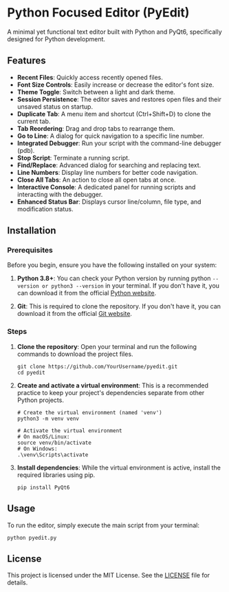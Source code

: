 # **Python Focused Editor (PyEdit)**

A minimal yet functional text editor built with Python and PyQt6, specifically designed for Python development.

## **Features**

* **Recent Files**: Quickly access recently opened files.  
* **Font Size Controls**: Easily increase or decrease the editor's font size.  
* **Theme Toggle**: Switch between a light and dark theme.  
* **Session Persistence**: The editor saves and restores open files and their unsaved status on startup.  
* **Duplicate Tab**: A menu item and shortcut (Ctrl+Shift+D) to clone the current tab.  
* **Tab Reordering**: Drag and drop tabs to rearrange them.  
* **Go to Line**: A dialog for quick navigation to a specific line number.  
* **Integrated Debugger**: Run your script with the command-line debugger (pdb).  
* **Stop Script**: Terminate a running script.  
* **Find/Replace**: Advanced dialog for searching and replacing text.  
* **Line Numbers**: Display line numbers for better code navigation.  
* **Close All Tabs**: An action to close all open tabs at once.  
* **Interactive Console**: A dedicated panel for running scripts and interacting with the debugger.  
* **Enhanced Status Bar**: Displays cursor line/column, file type, and modification status.

## **Installation**

### **Prerequisites**

Before you begin, ensure you have the following installed on your system:

1. **Python 3.8+**: You can check your Python version by running python ```--version or python3 --version``` in your terminal. If you don't have it, you can download it from the official [Python website](https://www.python.org/downloads/).  

2. **Git**: This is required to clone the repository. If you don't have it, you can download it from the official [Git website](https://git-scm.com/downloads).

### **Steps**

1. **Clone the repository**: Open your terminal and run the following commands to download the project files.  
   ```
   git clone https://github.com/YourUsername/pyedit.git  
   cd pyedit
   ```

2. **Create and activate a virtual environment**: This is a recommended practice to keep your project's dependencies separate from other Python projects.
   ```
   # Create the virtual environment (named 'venv')  
   python3 -m venv venv

   # Activate the virtual environment  
   # On macOS/Linux:  
   source venv/bin/activate  
   # On Windows:  
   .\venv\Scripts\activate
   ```

4. **Install dependencies**: While the virtual environment is active, install the required libraries using pip.
   ```
   pip install PyQt6
   ```

## **Usage**

To run the editor, simply execute the main script from your terminal:
```
python pyedit.py
```

## **License**

This project is licensed under the MIT License. See the [LICENSE](https://github.com/4uffin/pythontexteditor?tab=MIT-1-ov-file#) file for details.
